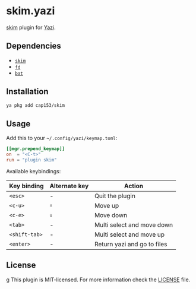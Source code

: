 # skim.yazi

[skim](https://github.com/skim-rs/skim) plugin for [Yazi](https://github.com/sxyazi/yazi).

## Dependencies

* [`skim`](https://github.com/skim-rs/skim)
* [`fd`](https://github.com/sharkdp/fd])
* [`bat`](https://github.com/sharkdp/bat)

## Installation

```sh
ya pkg add cap153/skim
```

## Usage

Add this to your `~/.config/yazi/keymap.toml`:

```toml
[[mgr.prepend_keymap]]
on  = "<C-t>"
run = "plugin skim"
```

Available keybindings:

| Key binding   | Alternate key | Action                      |
|---------------|---------------|-----------------------------|
| `<esc>`       | -             | Quit the plugin             |
| `<c-u>`       | <kbd>↑</kbd>  | Move up                     |
| `<c-e>`       | <kbd>↓</kbd>  | Move down                   |
| `<tab>`       | -             | Multi select and move down  |
| `<shift-tab>` | -             | Multi select and move up    |
| `<enter>`     | -             | Return yazi and go to files |

## License
g
This plugin is MIT-licensed. For more information check the [LICENSE](LICENSE) file.
